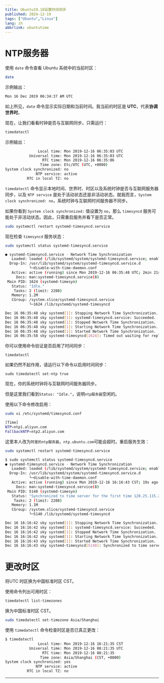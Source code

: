 ```yaml
---
title: Ubuntu19.10设置时间同步
published: 2024-12-19
tags: ["Ubuntu","Linux"]
lang: zh
abbrlink: ubuntutime
---
```


# NTP服务器

使用 `date` 命令查看 Ubuntu 系统中的当前时区：

```bash
date
```

示例输出：

```bash
Mon 16 Dec 2019 06:34:37 AM UTC
```

如上所见，`date` 命令显示实际日期和当前时间。我当前的时区是 **UTC**，代表**协调世界时**。

现在，让我们看看时钟是否与互联网同步。只需运行：

```bash
timedatectl
```

示例输出：

```bash
               Local time: Mon 2019-12-16 06:35:03 UTC
           Universal time: Mon 2019-12-16 06:35:03 UTC
                 RTC time: Mon 2019-12-16 06:35:06
                Time zone: Etc/UTC (UTC, +0000)
System clock synchronized: no
              NTP service: active
          RTC in local TZ: no
```

`timedatectl` 命令显示本地时间、世界时、时区以及系统时钟是否与互联网服务器同步，以及 `NTP service` 是处于活动状态还是非活动状态。就我而言，`System clock synchronized: no`，系统时钟与互联网时间服务器不同步。

如果你看到 `System clock synchronized:` 值设置为 `no`，那么 `timesyncd` 服务可能处于非活动状态。因此，只需重启服务并看下是否正常。

```bash
sudo systemctl restart systemd-timesyncd.service
```

现在检查 `timesyncd` 服务状态：

```bash
sudo systemctl status systemd-timesyncd.service
```

```bash
● systemd-timesyncd.service - Network Time Synchronization
   Loaded: loaded (/lib/systemd/system/systemd-timesyncd.service; enabled; vendor preset: enabled)
  Drop-In: /usr/lib/systemd/system/systemd-timesyncd.service.d
           └─disable-with-time-daemon.conf
   Active: active (running) since Mon 2019-12-16 06:35:48 UTC; 2min 21s ago
     Docs: man:systemd-timesyncd.service(8)
 Main PID: 1624 (systemd-timesyn)
   Status: "Idle."
    Tasks: 2 (limit: 2208)
   Memory: 1.2M
   CGroup: /system.slice/systemd-timesyncd.service
           └─1624 /lib/systemd/systemd-timesyncd

Dec 16 06:35:48 sky systemd[1]: Stopping Network Time Synchronization...
Dec 16 06:35:48 sky systemd[1]: systemd-timesyncd.service: Succeeded.
Dec 16 06:35:48 sky systemd[1]: Stopped Network Time Synchronization.
Dec 16 06:35:48 sky systemd[1]: Starting Network Time Synchronization...
Dec 16 06:35:48 sky systemd[1]: Started Network Time Synchronization.
Dec 16 06:35:58 sky systemd-timesyncd[1624]: Timed out waiting for reply from 91.189.89.199:123 (ntp.ubuntu.com).
```

你可以使用命令验证是否启用了时间同步：

```text
timedatectl
```

如果仍然不起作用，请运行以下命令以启用时间同步：

```text
sudo timedatectl set-ntp true
```

现在，你的系统时钟将与互联网时间服务器同步。

但是这里我们看到`Status: "Idle."`，说明`ntp服务器`空闲的。

使用以下命令修改启用：

```bash
sudo vi /etc/systemd/timesyncd.conf
```

```bash
[Time]
NTP=ntp1.aliyun.com
FallbackNTP=ntp2.aliyun.com
```

这里本人改为`阿里的ntp服务器`，`ntp.ubuntu.com`可能会超时。重启服务生效：

```bash
sudo systemctl restart systemd-timesyncd.service
```

```bash
$ sudo systemctl status systemd-timesyncd.service
● systemd-timesyncd.service - Network Time Synchronization
   Loaded: loaded (/lib/systemd/system/systemd-timesyncd.service; enabled; vendor preset: enabled)
  Drop-In: /usr/lib/systemd/system/systemd-timesyncd.service.d
           └─disable-with-time-daemon.conf
   Active: active (running) since Mon 2019-12-16 16:16:43 CST; 19s ago
     Docs: man:systemd-timesyncd.service(8)
 Main PID: 5140 (systemd-timesyn)
   Status: "Synchronized to time server for the first time 120.25.115.20:123 (ntp1.aliyun.com)."
    Tasks: 2 (limit: 2208)
   Memory: 1.1M
   CGroup: /system.slice/systemd-timesyncd.service
           └─5140 /lib/systemd/systemd-timesyncd

Dec 16 16:16:42 sky systemd[1]: Stopping Network Time Synchronization...
Dec 16 16:16:42 sky systemd[1]: systemd-timesyncd.service: Succeeded.
Dec 16 16:16:42 sky systemd[1]: Stopped Network Time Synchronization.
Dec 16 16:16:42 sky systemd[1]: Starting Network Time Synchronization...
Dec 16 16:16:43 sky systemd[1]: Started Network Time Synchronization.
Dec 16 16:16:43 sky systemd-timesyncd[5140]: Synchronized to time server for the first time 120.25.115.20:123 (ntp1.aliyun.com).
```

# 更改时区

将UTC 时区换为中国标准时区 CST。

使用命令列出可用时区：

```bash
timedatectl list-timezones
```

换为中国标准时区 CST。

```bash
sudo timedatectl set-timezone Asia/Shanghai
```

使用 `timedatectl` 命令检查时区是否已真正更改：

```bash
$ timedatectl
               Local time: Mon 2019-12-16 16:21:35 CST
           Universal time: Mon 2019-12-16 08:21:35 UTC
                 RTC time: Mon 2019-12-16 08:21:35
                Time zone: Asia/Shanghai (CST, +0800)
System clock synchronized: yes
              NTP service: active
          RTC in local TZ: no
```

------
